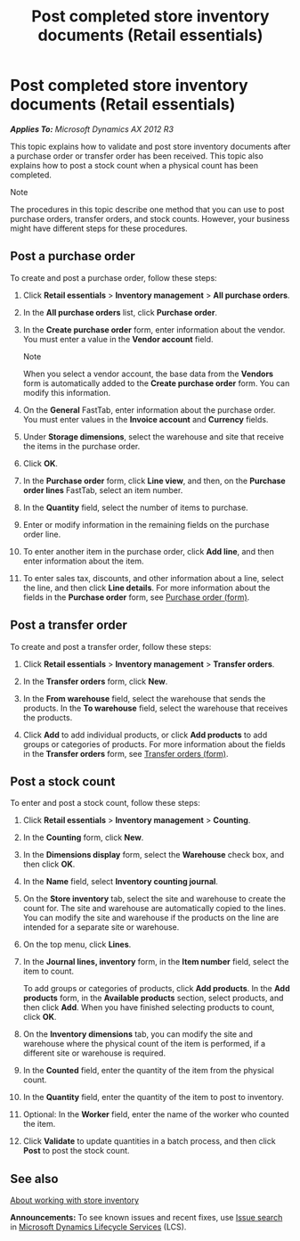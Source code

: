 ﻿---
title: Post completed store inventory documents (Retail essentials)
TOCTitle: Post completed store inventory documents (Retail essentials)
ms:assetid: 2b586be1-23a4-4fc6-ba1c-a28938d24658
ms:mtpsurl: https://technet.microsoft.com/en-us/library/Dn716064(v=AX.60)
ms:contentKeyID: 62200329
ms.date: 08/15/2014
mtps_version: v=AX.60
---

# Post completed store inventory documents (Retail essentials) 


_**Applies To:** Microsoft Dynamics AX 2012 R3_

This topic explains how to validate and post store inventory documents after a purchase order or transfer order has been received. This topic also explains how to post a stock count when a physical count has been completed.


> [!NOTE]
> <P>The procedures in this topic describe one method that you can use to post purchase orders, transfer orders, and stock counts. However, your business might have different steps for these procedures.</P>



## Post a purchase order

To create and post a purchase order, follow these steps:

1.  Click **Retail essentials** \> **Inventory management** \> **All purchase orders**.

2.  In the **All purchase orders** list, click **Purchase order**.

3.  In the **Create purchase order** form, enter information about the vendor. You must enter a value in the **Vendor account** field.
    

    > [!NOTE]
    > <P>When you select a vendor account, the base data from the <STRONG>Vendors</STRONG> form is automatically added to the <STRONG>Create purchase order</STRONG> form. You can modify this information.</P>



4.  On the **General** FastTab, enter information about the purchase order. You must enter values in the **Invoice account** and **Currency** fields.

5.  Under **Storage dimensions**, select the warehouse and site that receive the items in the purchase order.

6.  Click **OK**.

7.  In the **Purchase order** form, click **Line view**, and then, on the **Purchase order lines** FastTab, select an item number.

8.  In the **Quantity** field, select the number of items to purchase.

9.  Enter or modify information in the remaining fields on the purchase order line.

10. To enter another item in the purchase order, click **Add line**, and then enter information about the item.

11. To enter sales tax, discounts, and other information about a line, select the line, and then click **Line details**. For more information about the fields in the **Purchase order** form, see [Purchase order (form)](https://technet.microsoft.com/en-us/library/aa557983\(v=ax.60\)).

## Post a transfer order

To create and post a transfer order, follow these steps:

1.  Click **Retail essentials** \> **Inventory management** \> **Transfer orders**.

2.  In the **Transfer orders** form, click **New**.

3.  In the **From warehouse** field, select the warehouse that sends the products. In the **To warehouse** field, select the warehouse that receives the products.

4.  Click **Add** to add individual products, or click **Add products** to add groups or categories of products. For more information about the fields in the **Transfer orders** form, see [Transfer orders (form)](https://technet.microsoft.com/en-us/library/aa634530\(v=ax.60\)).

## Post a stock count

To enter and post a stock count, follow these steps:

1.  Click **Retail essentials** \> **Inventory management** \> **Counting**.

2.  In the **Counting** form, click **New**.

3.  In the **Dimensions display** form, select the **Warehouse** check box, and then click **OK**.

4.  In the **Name** field, select **Inventory counting journal**.

5.  On the **Store inventory** tab, select the site and warehouse to create the count for. The site and warehouse are automatically copied to the lines. You can modify the site and warehouse if the products on the line are intended for a separate site or warehouse.

6.  On the top menu, click **Lines**.

7.  In the **Journal lines, inventory** form, in the **Item number** field, select the item to count.
    
    To add groups or categories of products, click **Add products**. In the **Add products** form, in the **Available products** section, select products, and then click **Add**. When you have finished selecting products to count, click **OK**.

8.  On the **Inventory dimensions** tab, you can modify the site and warehouse where the physical count of the item is performed, if a different site or warehouse is required.

9.  In the **Counted** field, enter the quantity of the item from the physical count.

10. In the **Quantity** field, enter the quantity of the item to post to inventory.

11. Optional: In the **Worker** field, enter the name of the worker who counted the item.

12. Click **Validate** to update quantities in a batch process, and then click **Post** to post the stock count.

## See also

[About working with store inventory](about-working-with-store-inventory.md)

  
**Announcements:** To see known issues and recent fixes, use [Issue search](http://go.microsoft.com/fwlink/?linkid=389258) in [Microsoft Dynamics Lifecycle Services](http://go.microsoft.com/fwlink/?linkid=306505) (LCS).

